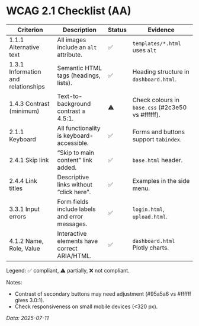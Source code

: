 # WCAG 2.1 Checklist (AA)

| Criterion | Description | Status | Evidence |
|-----------|------|--------|-------|
| 1.1.1 Alternative text | All images include an `alt` attribute. | ✅ | `templates/*.html` uses `alt` |
| 1.3.1 Information and relationships | Semantic HTML tags (headings, lists). | ✅ | Heading structure in `dashboard.html`. |
| 1.4.3 Contrast (minimum) | Text-to-background contrast ≥ 4.5:1. | ⚠️ | Check colours in `base.css` (#2c3e50 vs #ffffff). |
| 2.1.1 Keyboard | All functionality is keyboard-accessible. | ✅ | Forms and buttons support `tabindex`. |
| 2.4.1 Skip link | “Skip to main content” link added. | ✅ | `base.html` header. |
| 2.4.4 Link titles | Descriptive links without “click here”. | ✅ | Examples in the side menu. |
| 3.3.1 Input errors | Form fields include labels and error messages. | ✅ | `login.html`, `upload.html`. |
| 4.1.2 Name, Role, Value | Interactive elements have correct ARIA/HTML. | ✅ | `dashboard.html` Plotly charts. |

Legend: ✅ compliant, ⚠️ partially, ❌ not compliant.

Notes:
* Contrast of secondary buttons may need adjustment (#95a5a6 vs #ffffff gives 3.0:1).
* Check responsiveness on small mobile devices (<320 px).

_Data: 2025-07-11_
